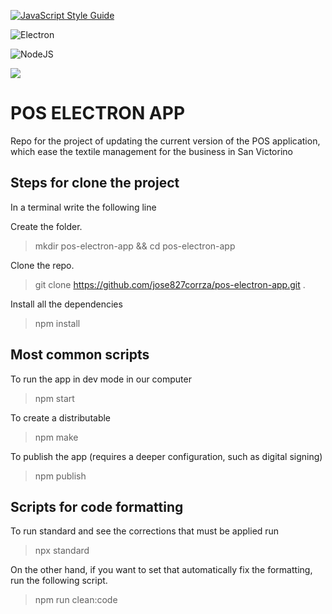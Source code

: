 [![JavaScript Style Guide](https://cdn.rawgit.com/standard/standard/master/badge.svg)](https://github.com/standard/standard)

![Electron](https://img.shields.io/badge/Electron-2B2E3A?style=for-the-badge&logo=electron&logoColor=9FEAF9)

![NodeJS](https://img.shields.io/badge/Node%20js-339933?style=for-the-badge&logo=nodedotjs&logoColor=white)


<a href="https://twitter.com/jose827heavy"><img src="https://img.shields.io/badge/Twitter-1DA1F2?style=for-the-badge&logo=twitter&logoColor=white"></a>

# POS ELECTRON APP

Repo for the project of updating the current version of the POS application, which ease the textile management for the business in San Victorino



## Steps for clone  the project

In a terminal write the following line


Create the folder.

> mkdir pos-electron-app && cd pos-electron-app

Clone the repo.

> git clone https://github.com/jose827corrza/pos-electron-app.git .

Install all the dependencies

> npm install

## Most common scripts

To run the app in dev mode in our computer

> npm start

To create a distributable

> npm make

To publish the app (requires a deeper configuration, such as digital signing)

> npm publish

## Scripts for code formatting

To run standard and see the corrections that must be applied run

> npx standard

On the other hand, if you want to set that automatically fix the formatting, run the following script.

> npm run clean:code
